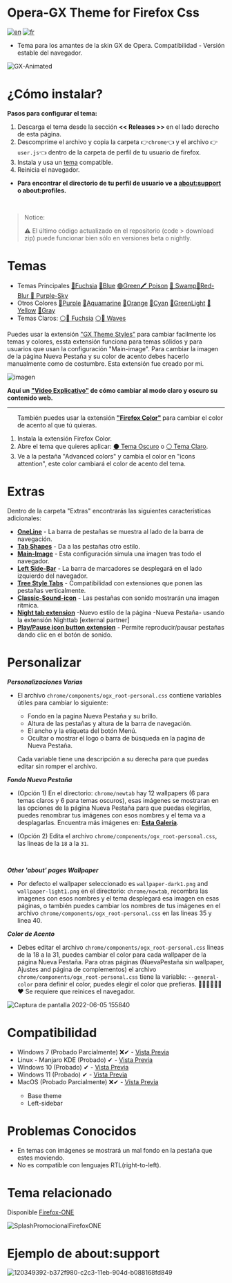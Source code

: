 # Opera-GX Theme for Firefox Css
[![en](https://img.shields.io/badge/lang-en-red.svg)](https://github.com/Godiesc/firefox-gx/blob/main/README.md)
[![fr](https://img.shields.io/badge/lang-fr-blue.svg)](https://github.com/Godiesc/firefox-gx/blob/main/README.fr.md)

<ul><li>Tema para los amantes de la skin GX de Opera. Compatibilidad - Versión estable del navegador.</li></ul>

![GX-Animated](https://user-images.githubusercontent.com/22057609/210189445-ced79421-3e1e-411b-87ed-1afbff82d9b1.png)

# ¿Cómo instalar?

<b>Pasos para configurar el tema:</b>
<ol>
   <li>Descarga el tema desde la sección <b> << Releases >> </b> en el lado derecho de esta página.</code></li>
   <li>Descomprime el archivo y copia la carpeta 👉<code>chrome</code>👈 y el archivo 👉<code>user.js</code>👈 dentro de la carpeta de perfil de tu usuario de firefox.</li>
   <li>Instala y usa un <a href="https://github.com/Godiesc/firefox-gx#temas" >tema</a> compatible.</li>
   <li>Reinicia el navegador.</li>
</ol>

<ul><li><p><b>Para encontrar el directorio de tu perfil de usuario ve a <a href="https://github.com/Godiesc/firefox-gx#example-of-aboutsupport"> about:support</a> o about:profiles.</b></p></li></ul>
</br>

> <p>Notice:</p> ⚠ El último código actualizado en el repositorio (code > download zip) puede funcionar bien sólo en versiones beta o nightly.

# Temas
<ul><li>Temas Principales <a href= "https://addons.mozilla.org/es/firefox/addon/beautiful-opera-gx-fucsia/">🔴Fuchsia</a> <a href= "https://addons.mozilla.org/es/firefox/addon/beautiful-opera-gx-blue/">🔵Blue</a> <a href= "https://addons.mozilla.org/es/firefox/addon/beautiful-gx-green/" >🟢Green</a><a href= "https://addons.mozilla.org/es/firefox/addon/beautiful-poison/" >🖍 Poison</a> <a href= "https://addons.mozilla.org/es/firefox/addon/beautiful-swamp-in-autumn/" >🎑 Swamp</a><a href= "https://addons.mozilla.org/es/firefox/addon/beautiful-red-blur/">🌈Red-Blur</a><a href= "https://addons.mozilla.org/es/firefox/addon/beautiful-purple-sky/"> 🌆 Purple-Sky</a> </li>

<li> Otros Colores <a href= "https://addons.mozilla.org/es/firefox/addon/opera-gx-witchcraft-purple/">💜Purple</a> <a href= "https://addons.mozilla.org/es/firefox/addon/opera-gx-electric-aquamarine/">💚Aquamarine</a> <a href= "https://addons.mozilla.org/es/firefox/addon/opera-gx-ember-orange/">🦧Orange</a> <a href= "https://addons.mozilla.org/es/firefox/addon/opera-gx-frozen-cyan/">💠Cyan</a> <a href= "https://addons.mozilla.org/es/firefox/addon/opera-gx-level-up-green/">🍏GreenLight</a> <a href= "https://addons.mozilla.org/es/firefox/addon/opera-gx-stamina-yellow/">💛Yellow</a> <a href= "https://addons.mozilla.org/es/firefox/addon/opera-gx-wizard-grey/"> 🗻Gray</a></li>
   <li>Temas Claros: <a href="https://addons.mozilla.org/es/firefox/addon/opera-light/"> ⚪🔴 Fuchsia</a> <a href="https://addons.mozilla.org/es/firefox/addon/beautiful-waves/"> ⚪🔵 Waves</a></li></ul>

<p>Puedes usar la extensión <a href="https://addons.mozilla.org/es/firefox/addon/gx-theme-styles">"GX Theme Styles"</a> para cambiar facilmente los temas y colores, essta extensión funciona para temas sólidos y para usuarios que usan la configuración "Main-image". Para cambiar la imagen de la página Nueva Pestaña y su color de acento debes hacerlo manualmente como de costumbre. Esta extensión fue creado por mi.</p>

![imagen](https://github.com/Godiesc/firefox-gx/assets/22057609/c584a7ea-2410-4504-9de4-c00046da4b02) 
   
<p><b>Aquí un <a href="https://imgur.com/a/0ZASdRb">"Video Explicativo"</a> de cómo cambiar al modo claro y oscuro su contenido web.</b></p>

<hr size=1px;border-style=dotted;color="#50505050" />
 
<ol><p>También puedes usar la extensión <b><a href="https://addons.mozilla.org/es/firefox/addon/firefox-color/">"Firefox Color"</a> </b>para cambiar el color de acento al que tú quieras.</p>
<li>Instala la extensión Firefox Color.</li>
<li> Abre el tema que quieres aplicar: <a href="https://color.firefox.com/?theme=XQAAAAJWBAAAAAAAAABBKYhm849SCicxcUfbB38oKRicm6da8pC6zcajvXUxVWhow0XG5K6BSwfdWytulM34uzM3LhuZvlDLNlGrQWcJvtOkdch_qcsPVi0nURBtsyHwEHcPSSdZBUPlEd-vDQwNy7595jjXYHVUDZw8QUFX13YJoRcCcwEU_Dzw709yH1YhjPaZd9vc7d_pmujWu5Wak7eyIlDRz7msPTiOUQAGJk08pOmPGTlzqfqv_zVenGs8n34O-pwABvBa3bniENYtOjF2zG6a1clmNiITgbNcIb_62b4a9Yemcqv7EZHQrCW7zmsAvNSloPy7oL6whNUFLSwbI6Mw5vgLa-hxr68dhAHr1ci0sPBuzH4X2v7tLQo5vKFoUH93wsR4AwL9J43ZXmO9TER1RnH2xUG4I0NvW4qxmJjIat-ppv43c0-fRci1Bj6noY7L9y6poRreLfdGKUXGbKH0FLlRHhs-Bia-AWSh_UuNqz1ILqetzdDWEtHtq2xzUlsh56YTwVUn1MCnjH3ms_M2oZCiP5nz8yVJeLgQPR0F6WFW4nJItk3xtTf9kvzHolSRcToly_Y8OTydALDLYe28MG_QaZDIhDmgJYn8pIdOSufv2FBPdGAxKQXqhhzhzNqEIz5uMi4Jz4ap3D7S1LXeRP_7RdGY"> ⚫ Tema Oscuro</a> o <a href="https://color.firefox.com/?theme=XQAAAAKEBAAAAAAAAABBKYhm849SCicxcUfbB38oKRicm6da8pvltSB9WkV2c-XLRbQ1Oez1zWXjUJZMfxQUKzTC_-cAsWtnZjVBpeauBmTjVBPomCKsNVE80fvRwY-rJ65R4jKCyUVJUxrFBxVOxkA_Rxvv8TOD070oV0UwW995RyQV9JG-qcd5cFRiuYzkoOoHlCuFUVFtPj-_VSSr0BzL4pxY0IpdnWN0KWhRBmt3bJSbrY2SZACmpn1-skZEU9Pl7kzFVSTXlVU1skeP3kB-2KFUyqRH8Bq3xQ7pvZUvgKGdOF1eMnUXONJyIXPMhZtlrI7Obxy9YLSETBcgDeTe9bxN3BBYKOuF10prltedblsTxpIdNNgEoG2yh9uTnk3c89KqyaYqsomU-bkA9mnxUzpdUGedTZy2yRp9rBdPL4OdYjxI6RX_vOIwZIreHwYr6bE18aOxjMyNAVkKeN7DlxTjNUXmGPcEA0AEAdibEk3tv-OZ9gM8LqxIC0vu9IQNCetSFNPUfnFa2mp-WLBnl9jxa_r-5geKcLuM29u1Tc1YVcfuE0T38PfAh6RtjUPUGW6AhKR5Q25wKre_e_CN-gF5_EA1eeTI_-9-6wg"> ⚪ Tema Claro</a>.</li>
<li> Ve a la pestaña "Advanced colors" y cambia el color en "icons attention", este color cambiará el color de acento del tema.</li></ol>

# Extras
<p>Dentro de la carpeta "Extras" encontrarás las siguientes características adicionales:</p>
<ul><li><a href="https://github.com/Godiesc/firefox-gx/tree/main/Extras/OneLine"><b>OneLine</b></a> - La barra de pestañas se muestra al lado de la barra de navegación.</li>
<li><a href="https://github.com/Godiesc/firefox-gx/tree/main/Extras/Tab-Shapes"><b>Tab Shapes</b></a> - Da a las pestañas otro estilo.</li>
<li><a href="https://github.com/Godiesc/firefox-gx/tree/main/Extras/Main-Image"><b>Main-Image</b></a></a> - Esta configuración simula una imagen tras todo el navegador.</li>
<li><a href="https://github.com/Godiesc/firefox-gx/tree/main/Extras/Left-SideBar"><b>Left Side-Bar</b></a> - La barra de marcadores se desplegará en el lado izquierdo del navegador.</li>
<li><a href="https://github.com/Godiesc/firefox-gx/tree/main/Extras/TreeStyle-tabs"><b>Tree Style Tabs</b></a> - Compatibilidad con extensiones que ponen las pestañas verticalmente.</li>
<li><a href="https://github.com/Godiesc/firefox-gx/tree/main/Extras/Classic-Sound-icon"><b>Classic-Sound-icon</b></a> - Las pestañas con sonido mostrarán una imagen rítmica.</li>
<li><a href="https://github.com/MemeMan404/GX-NewTab-using-NightTab"><b>Night tab extension</b></a> -Nuevo estilo de la página -Nueva Pestaña- usando la extensión Nighttab [external partner]</li>
<li><a href="https://github.com/Godiesc/firefox-gx/tree/main/Extras/Play-Pause"><b>Play/Pause icon button extension</b></a> - Permite reproducir/pausar pestañas dando clic en el botón de sonido.</li>
</ul>

# Personalizar

<b><i>Personalizaciones Varias</i></b>
<ul>
<li><p>El archivo <code>chrome/components/ogx_root-personal.css</code> contiene variables útiles para cambiar lo siguiente:</p>
<ul>
<li>Fondo en la pagina Nueva Pestaña y su brillo.</li>
<li>Altura de las pestañas y altura de la barra de navegación.</li>
<li>El ancho y la etiqueta del botón Menú.</li>
<li>Ocultar o mostrar el logo o barra de búsqueda en la pagina de Nueva Pestaña.</li>
</ul>
<p>Cada variable tiene una descripción a su derecha para que puedas editar sin romper el archivo.</p></li></ul>

<b><i>Fondo Nueva Pestaña</i></b>
<ul>
   <li><p>(Opción 1) En el directorio: <code>chrome/newtab</code> hay 12 wallpapers (6 para temas claros y 6 para temas oscuros), esas imágenes se mostraran en las opciones de la página Nueva Pestaña para que puedas elegirlas, puedes renombrar tus imágenes con esos nombres y el tema va a desplagarlas. Encuentra más imágenes en: <a href="https://imgur.com/a/j78IhJN"><b>Esta Galería</b></a>.
<li><p>(Opción 2) Edita el archivo <code>chrome/components/ogx_root-personal.css</code>, las lineas de la <code>18</code> a la <code>31</code>.<p></li></ul></br>

<b><i>Other 'about' pages Wallpaper</i></b>

<ul><li>Por defecto el wallpaper seleccionado es <code>wallpaper-dark1.png</code> and <code>wallpaper-light1.png</code> en el directorio: <code>chrome/newtab</code>, recombra las imagenes con esos nombres y el tema desplegará esa imagen en esas páginas, o también puedes cambiar los nombres de tus imágenes en el archivo <code>chrome/components/ogx_root-personal.css</code> en las lineas 35 y linea 40.</li></ul>

<b><i>Color de Acento</i></b>
<ul>
<li><p>Debes editar el archivo <code>chrome/components/ogx_root-personal.css</code> lineas de la 18 a la 31, puedes cambiar el color para cada wallpaper de la página Nueva Pestaña. Para otras páginas (NuevaPestaña sin wallpaper, Ajustes and página de complementos) el archivo <code>chrome/components/ogx_root-personal.css</code> tiene la variable: <code>--general-color</code> para definir el color, puedes elegir el color que prefieras. 💙💚💜🤎💛🧡❤ Se requiere que reinices el navegador. </b></p></li></ul>

![Captura de pantalla 2022-06-05 155840](https://user-images.githubusercontent.com/22057609/172070426-0de79289-eaa3-4826-ac62-af6230cdf877.png)

# Compatibilidad

<ul><li>Windows 7 (Probado Parcialmente) ❌✔ - <a href="https://github.com/Godiesc/firefox-gx/discussions/70">Vista Previa</a></li>
<li>Linux - Manjaro KDE (Probado) ✔ - <a href="https://imgur.com/a/Byo3Mn7">Vista Previa</a></li>
<li>Windows 10 (Probado) ✔ - <a href="https://imgur.com/a/aYl8fjn">Vista Previa</a></li>
<li>Windows 11 (Probado) ✔ - <a href="https://user-images.githubusercontent.com/6202392/168166690-b9f232c7-ff0e-4107-95f0-2910f1c3c6fb.png" >Vista Previa</a></li>
<li>MacOS (Probado Parcialmente) ❌✔ - <a href="https://i.imgur.com/Y6V0dwr.png"> Vista Previa</a></li><ul><li>Base theme</li><li>Left-sidebar</li></ul>
</ul>

# Problemas Conocidos
<ul>
<li>En temas con imágenes se mostrará un mal fondo en la pestaña que estes moviendo.</li>
<li>No es compatible con lenguajes RTL(right-to-left).</li>
</ul>

# Tema relacionado
Disponible [Firefox-ONE](https://github.com/Godiesc/firefox-one)

![SplashPromocionalFirefoxONE](https://github.com/Godiesc/firefox-one/assets/22057609/453c2917-8cee-4424-b550-e4e38f492c84)

# Ejemplo de about:support

![120349392-b372f980-c2c3-11eb-904d-b088168fd849](https://user-images.githubusercontent.com/22057609/156908375-824f8679-56a5-4d09-a86f-353a7f61135e.png)
